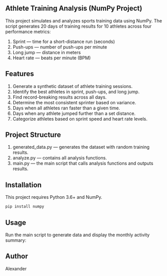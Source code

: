 ## Athlete Training Analysis (NumPy Project)
This project simulates and analyzes sports training data using NumPy.
The script generates 20 days of training results for 10 athletes across four performance metrics:
 1. Sprint — time for a short-distance run (seconds)
 2. Push-ups — number of push-ups per minute
 3. Long jump — distance in meters
 4. Heart rate — beats per minute (BPM)
## Features
 1. Generate a synthetic dataset of athlete training sessions.
 2. Identify the best athletes in sprint, push-ups, and long jump.
 3. Find record-breaking results across all days.
 4. Determine the most consistent sprinter based on variance.
 5. Days when all athletes ran faster than a given time.
 6. Days when any athlete jumped further than a set distance.
 7. Categorize athletes based on sprint speed and heart rate levels.
## Project Structure
 1. generated_data.py — generates the dataset with random training results.
 2. analyze.py — contains all analysis functions.
 3. main.py — the main script that calls analysis functions and outputs results.
## Installation
This project requires Python 3.6+ and NumPy.
```bash
pip install numpy
```
## Usage
Run the main script to generate data and display the monthly activity summary:
## Author
Alexander
